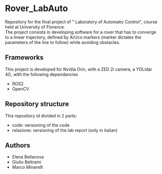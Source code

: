 # Rover_LabAuto

Repository for the final project of " Laboratory of Automatic Control", course held at University of Florence.  
The project consists in developing software for a rover that has to converge to a linear trajectory, defined by ArUco markers (marker dictates the parameters of the 
line to follow) while avoiding obstacles.
## Frameworks

This project is developed for Nvidia Orin, with a ZED 2i camera, a YDLidar 4G, with the following dependancies 
* ROS2
* OpenCV

## Repository structure
This repository id divided in 2 parts:
* code: versioning of the code
* relazione: versioning of the lab report (only in italian)

## Authors
* Elena Bellanova
* Giulio Beltrami
* Marco Minarelli
